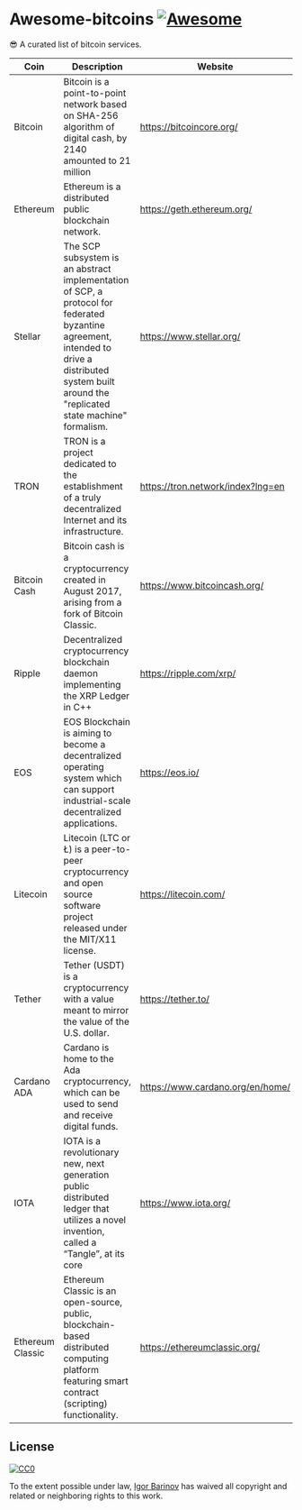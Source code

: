 # Awesome-bitcoins [![Awesome](https://cdn.rawgit.com/sindresorhus/awesome/d7305f38d29fed78fa85652e3a63e154dd8e8829/media/badge.svg)](https://github.com/sindresorhus/awesome) <br>
😎 A curated list of bitcoin services.

Coin | Description | Website | Github | Market | Language | Twitter
------------ | ------------- | ------------- | ------------- | ------------- | ------------- | -------------
Bitcoin | Bitcoin is a point-to-point network based on SHA-256 algorithm of digital cash, by 2140 amounted to 21 million | https://bitcoincore.org/ | https://github.com/bitcoin/bitcoin | BTC | C++, Python | https://twitter.com/bitcoin |
Ethereum | Ethereum is a distributed public blockchain network. | https://geth.ethereum.org/ | https://github.com/ethereum/go-ethereum | BTC, ETH | Go | https://twitter.com/ethereum |
Stellar | The SCP subsystem is an abstract implementation of SCP, a protocol for federated byzantine agreement, intended to drive a distributed system built around the "replicated state machine" formalism. | https://www.stellar.org/ | https://github.com/stellar/stellar-core | BTC, ETH | C, C++ | - |
TRON | TRON is a project dedicated to the establishment of a truly decentralized Internet and its infrastructure. | https://tron.network/index?lng=en | https://github.com/tronprotocol | BTC, ETH | - | https://twitter.com/tronfoundation |
Bitcoin Cash | Bitcoin cash is a cryptocurrency created in August 2017, arising from a fork of Bitcoin Classic. | https://www.bitcoincash.org/ | https://github.com/Bitcoin-ABC/bitcoin-abc | BTC, ETH | C++, Python | https://twitter.com/bitcolncash |
Ripple | Decentralized cryptocurrency blockchain daemon implementing the XRP Ledger in C++ | https://ripple.com/xrp/ | https://github.com/ripple/rippled | BTC, ETH | C, C++ | https://twitter.com/ripple |
EOS | EOS Blockchain is aiming to become a decentralized operating system which can support industrial-scale decentralized applications. | https://eos.io/ | https://github.com/EOSIO/eos | BTC, ETH | C++, WebAssembly | https://twitter.com/eos_io |
Litecoin | Litecoin (LTC or Ł) is a peer-to-peer cryptocurrency and open source software project released under the MIT/X11 license. | https://litecoin.com/ | https://github.com/litecoin-project/litecoin | BTC, ETH | C++ | https://twitter.com/satoshilite |
Tether | Tether (USDT) is a cryptocurrency with a value meant to mirror the value of the U.S. dollar. | https://tether.to/ | x | BTC | - | https://twitter.com/tether_to |
Cardano ADA | Cardano is home to the Ada cryptocurrency, which can be used to send and receive digital funds. | https://www.cardano.org/en/home/ | https://github.com/input-output-hk/cardano-sl/ | BTC, ETH, USDT | Haskell | https://twitter.com/cardanostiftung |
IOTA | IOTA is a revolutionary new, next generation public distributed ledger that utilizes a novel invention, called a “Tangle”, at its core | https://www.iota.org/ | https://github.com/iotaledger/iri | BTC | Java | https://twitter.com/iotatoken |
Ethereum Classic | Ethereum Classic is an open-source, public, blockchain-based distributed computing platform featuring smart contract (scripting) functionality. | https://ethereumclassic.org/ | https://github.com/ethereumproject | BTC, ETH | Go | https://twitter.com/eth_classic |

## License

[![CC0](http://i.creativecommons.org/p/zero/1.0/88x31.png)](http://creativecommons.org/publicdomain/zero/1.0/)

To the extent possible under law, [Igor Barinov](https://github.com/igorbarinov/) has waived all copyright and related or neighboring rights to this work.
